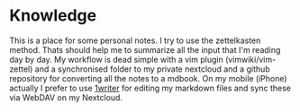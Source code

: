 # Knowledge

This is a place for some personal notes. I try to use the zettelkasten method.
Thats should help me to summarize all the input that I'm reading day by day. My
workflow is dead simple with a vim plugin (vimwiki/vim-zettel) and a
synchronised folder to my private nextcloud and a github repository for
converting all the notes to a mdbook. On my mobile (iPhone) actually I prefer to use [1writer](https://apps.apple.com/de/app/1writer-markdown-text-editor/id680469088) for editing my markdown files and sync these via WebDAV on my Nextcloud. 

